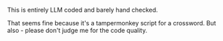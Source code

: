 This is entirely LLM coded and barely hand checked. 

That seems fine because it's a tampermonkey script for a crossword. But also - please don't judge me for the code quality.